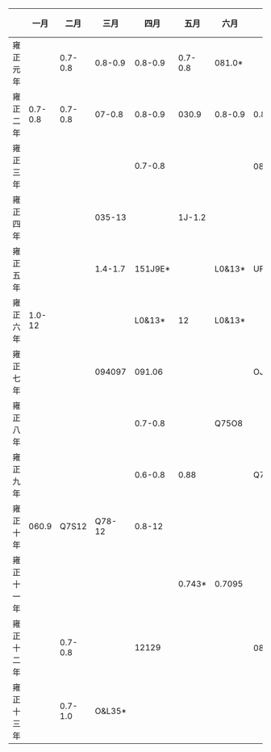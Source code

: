 |           | 一月      | 二月      | 三月      | 四月       | 五月      | 六月       | 七月      | 八月       | 九月 | 十月      | 十一月 |
| --------- | --------- | --------- | --------- | ----------| ---------| ---------- | --------- | ----------| ---- | ---------| -------|
| 雍正元年 |           | 0.7-0.8   | 0.8-0.9   | 0.8-0.9    | 0.7-0.8  | 081.0*     |           |           |      |          | 0.7-0.8|
| 雍正二年 | 0.7-0.8   | 0.7-0.8   | 07-0.8    | 0.8-0.9    | 030.9    | 0.8-0.9    | 0.83      |           | 0.9* |          |        |
| 雍正三年 |           |           |           | 0.7-0.8    |          |           | 08试      | 073033    |      |          |        |
| 雍正四年 |           |           | 035-13   |            | 1J-1.2   |           |           | 12-14*    |      |          |        |
| 雍正五年 |           |           | 1.4-1.7   | 151J9E*    |          | L0&13*     | UF1IB     | L1SU8     |      |          |        |
| 雍正六年 | 1.0-12    |           |           | L0&13*     | 12       | L0&13*     |           |           |      |          |        |
| 雍正七年 |           |           | 094097   | 091.06     |          |           | OJ&U4*    |           |      |          |        |
| 雍正八年 |           |           |           | 0.7-0.8    |          | Q75O8      |           |           |      | 0.7-1.2 |        |
| 雍正九年 |           |           |           | 0.6-0.8    | 0.88     |            | Q73O86*   |           |      |          |        |
| 雍正十年 | 060.9    | Q7S12     | Q78-12    | 0.8-12     |          |            |           | 06&1D*    |      |          |        |
| 雍正十一年 |           |           |           |            | 0.743*   | 0.7095     |           |           |      | 0.743*  |        |
| 雍正十二年 |           | 0.7-0.8   |           | 12129      |          |            | 0812审    |           |      | 0812审   |        |
| 雍正十三年 |           | 0.7-1.0   | O&L35*    |            |          |            |           |           |      |
